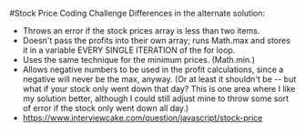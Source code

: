 #Stock Price Coding Challenge
Differences in the alternate solution:
- Throws an error if the stock prices array is less than two items.
- Doesn't pass the profits into their own array; runs Math.max and stores it in a variable EVERY SINGLE ITERATION of the for loop.
- Uses the same technique for the minimum prices.  (Math.min.)
- Allows negative numbers to be used in the profit calculations, since a negative will never be the max, anyway.
(Or at least it shouldn't be -- but what if your stock only went down that day? This is one area where I like my solution better, although I
could still adjust mine to throw some sort of error if the stock only went down all day.)
- https://www.interviewcake.com/question/javascript/stock-price